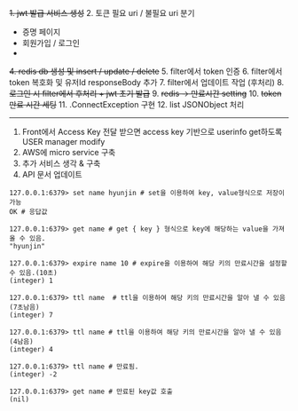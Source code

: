 ~~1. jwt 발급 서비스 생성~~
2. 토큰 필요 uri / 불필요 uri 분기 
- 증명 페이지
- 회원가입 / 로그인 
- 
~~4. redis db 생성 및 insert / update / delete~~ 
5. filter에서 token 인증
6. filter에서 token 복호화 및 유저Id responseBody 추가 
7. filter에서 업데이트 작업 (후처리)
8. ~~로그인 시 filter에서 후처리 + jwt 초기 발급~~
9. ~~redis -> 만료시간 setting~~
10. ~~token 만료 시간 세팅~~
11. .ConnectException 구현 
12. list JSONObject 처리 



---
1. Front에서 Access Key 전달 받으면 access key 기반으로 userinfo get하도록 USER manager modify
2. AWS에 micro service 구축 
3. 추가 서비스 생각 & 구축 
4. API 문서 업데이트 
```
127.0.0.1:6379> set name hyunjin # set을 이용하여 key, value형식으로 저장이 가능
OK # 응답값

127.0.0.1:6379> get name # get { key } 형식으로 key에 해당하는 value을 가져 올 수 있음.
"hyunjin"

127.0.0.1:6379> expire name 10 # expire을 이용하여 해당 키의 만료시간을 설정할 수 있음.(10초)
(integer) 1 

127.0.0.1:6379> ttl name  # ttl을 이용하여 해당 키의 만료시간을 알아 낼 수 있음(7초남음)
(integer) 7 

127.0.0.1:6379> ttl name # ttl을 이용하여 해당 키의 만료시간을 알아 낼 수 있음(4남음)
(integer) 4 

127.0.0.1:6379> ttl name # 만료됨.
(integer) -2 

127.0.0.1:6379> get name # 만료된 key값 호출 
(nil) 

```
